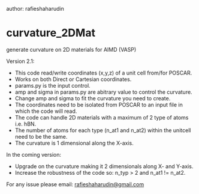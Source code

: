 author: rafieshaharudin

# curvature_2DMat
generate curvature on 2D materials for AIMD (VASP)

Version 2.1:
  - This code read/write coordinates (x,y,z) of a unit cell from/for POSCAR.
  - Works on both Direct or Cartesian coordinates.
  - params.py is the input control.
  - amp and sigma in params.py are abitrary value to control the curvature.
  - Change amp and sigma to fit the curvature you need to create.
  - The coordinates need to be isolated from POSCAR to an input file in which the code will read.
  - The code can handle 2D materials with a maximum of 2 type of atoms i.e. hBN.
  - The number of atoms for each type (n_at1 and n_at2) within the unitcell need to be the same.
  - The curvature is 1 dimensional along the X-axis.

In the coming version:
  - Upgrade on the curvature making it 2 dimensionals along X- and Y-axis.
  - Increase the robustness of the code so: n_typ > 2 and n_at1 != n_at2.

For any issue please email:
rafieshaharudin@gmail.com
